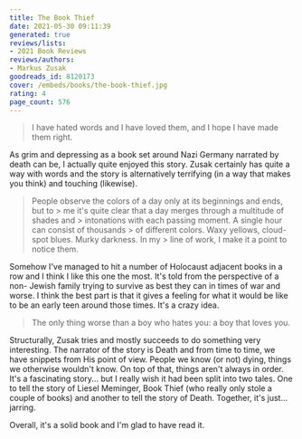 ```yaml
---
title: The Book Thief
date: 2021-05-30 09:11:39
generated: true
reviews/lists:
- 2021 Book Reviews
reviews/authors:
- Markus Zusak
goodreads_id: 8120173
cover: /embeds/books/the-book-thief.jpg
rating: 4
page_count: 576
---
```

> I have hated words and I have loved them, and I hope I have made them right.

As grim and depressing as a book set around Nazi Germany narrated by death can be, I actually quite enjoyed this story. Zusak certainly has quite a way with words and the story is alternatively terrifying (in a way that makes you think) and touching (likewise).  

<!--more-->

> People observe the colors of a day only at its beginnings and ends, but to > me it's quite clear that a day merges through a multitude of shades and > intonations with each passing moment. A single hour can consist of thousands > of different colors. Waxy yellows, cloud-spot blues. Murky darkness. In my > line of work, I make it a point to notice them.

Somehow I've managed to hit a number of Holocaust adjacent books in a row and I think I like this one the most. It's told from the perspective of a non- Jewish family trying to survive as best they can in times of war and worse. I think the best part is that it gives a feeling for what it would be like to be an early teen around those times. It's a crazy idea.  

> The only thing worse than a boy who hates you: a boy that loves you.

Structurally, Zusak tries and mostly succeeds to do something very interesting. The narrator of the story is Death and from time to time, we have snippets from His point of view. People we know (or not) dying, things we otherwise wouldn't know. On top of that, things aren't always in order. It's a fascinating story... but I really wish it had been split into two tales. One to tell the story of   Liesel Meminger, Book Thief (who really only stole a couple of books) and another to tell the story of Death. Together, it's just... jarring.  

Overall, it's a solid book and I'm glad to have read it.